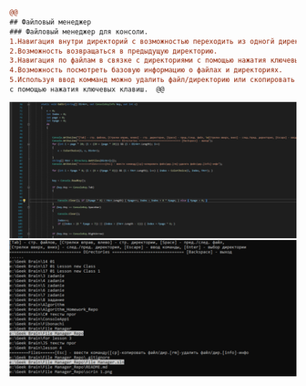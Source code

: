```diff 
@@ 
## Файловый менеджер  
### Файловый менеджер для консоли.    
1.Навигация внутри директорий с возможностью переходить из одногй директории в другую с помощью нажатия ключевых клавиш.    
2.Возможность возвращаться в предыдущую директорию.    
3.Навигация по файлам в связке с директориями с помощью нажатия ключевых клавиш.    
4.Возможность посмотреть базовую информацию о файлах и директориях.    
5.Используя ввод комманд можно удалить файл/директорию или скопировать файл/директорию по указанному в строке адресу.    
с помощью нажатия ключевых клавиш.  @@  
```
<img src="https://github.com/NickitaV/FileManager/blob/a394bb2efd60122f72484ed85bf7d611ddb8239b/scrin%201.png?raw=true">  
<img src="https://raw.githubusercontent.com/NickitaV/FileManager/a394bb2efd60122f72484ed85bf7d611ddb8239b/scrin%202.png">  
